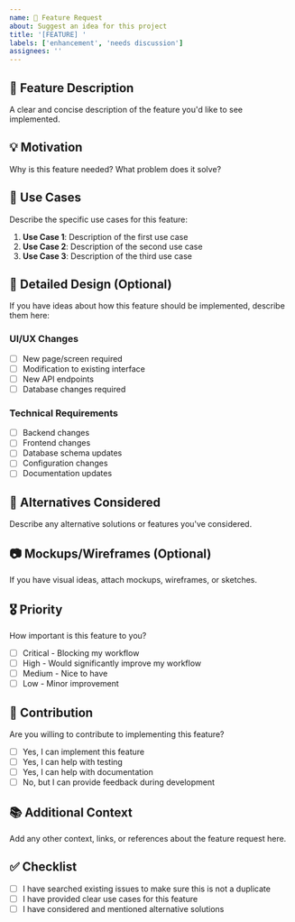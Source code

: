```yaml
---
name: 🚀 Feature Request
about: Suggest an idea for this project
title: '[FEATURE] '
labels: ['enhancement', 'needs discussion']
assignees: ''
---
```


## 🚀 Feature Description
A clear and concise description of the feature you'd like to see implemented.

## 💡 Motivation
Why is this feature needed? What problem does it solve?

## 🎯 Use Cases
Describe the specific use cases for this feature:

1. **Use Case 1**: Description of the first use case
2. **Use Case 2**: Description of the second use case
3. **Use Case 3**: Description of the third use case

## 📝 Detailed Design (Optional)
If you have ideas about how this feature should be implemented, describe them here:

### UI/UX Changes
- [ ] New page/screen required
- [ ] Modification to existing interface
- [ ] New API endpoints
- [ ] Database changes required

### Technical Requirements
- [ ] Backend changes
- [ ] Frontend changes
- [ ] Database schema updates
- [ ] Configuration changes
- [ ] Documentation updates

## 🔧 Alternatives Considered
Describe any alternative solutions or features you've considered.

## 📷 Mockups/Wireframes (Optional)
If you have visual ideas, attach mockups, wireframes, or sketches.

## 🎖️ Priority
How important is this feature to you?
- [ ] Critical - Blocking my workflow
- [ ] High - Would significantly improve my workflow
- [ ] Medium - Nice to have
- [ ] Low - Minor improvement

## 🤝 Contribution
Are you willing to contribute to implementing this feature?
- [ ] Yes, I can implement this feature
- [ ] Yes, I can help with testing
- [ ] Yes, I can help with documentation
- [ ] No, but I can provide feedback during development

## 📚 Additional Context
Add any other context, links, or references about the feature request here.

## ✅ Checklist
- [ ] I have searched existing issues to make sure this is not a duplicate
- [ ] I have provided clear use cases for this feature
- [ ] I have considered and mentioned alternative solutions